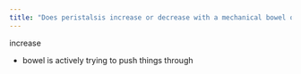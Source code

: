 ```yaml
---
title: "Does peristalsis increase or decrease with a mechanical bowel obstruction?"
---
```

increase

- bowel is actively trying to push things through

